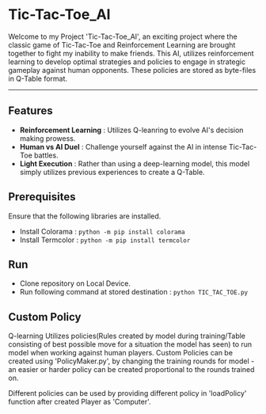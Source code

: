 # Tic-Tac-Toe_AI
Welcome to my Project 'Tic-Tac-Toe_AI', an exciting project where the classic game of Tic-Tac-Toe and Reinforcement Learning are brought together to fight my inability to make friends. This AI, utilizes reinforcement learning to develop optimal strategies and policies to engage in strategic gameplay against human opponents. These policies are stored as byte-files in Q-Table format.

- - - - 

## Features
* __Reinforcement Learning__ : Utilizes Q-leanring to evolve AI's decision making prowess.
* __Human vs AI Duel__ : Challenge yourself against the AI in intense Tic-Tac-Toe battles.
* __Light Execution__ : Rather than using a deep-learning model, this model simply utilizes previous experiences to create a Q-Table.

## Prerequisites
Ensure that the following libraries are installed.
* Install Colorama : `python -m pip install colorama`
* Install Termcolor : `python -m pip install termcolor`

## Run 
* Clone repository on Local Device.
* Run following command at stored destination : `python TIC_TAC_TOE.py`

## Custom Policy
Q-learning Utilizes policies(Rules created by model during training/Table consisting of best possible move for a situation the model has seen) to run model when working against human players. Custom Policies can be created using 'PolicyMaker.py', by changing the training rounds for model - an easier or harder policy can be created proportional to the rounds trained on. 

Different policies can be used by providing different policy in 'loadPolicy' function after created Player as 'Computer'.
